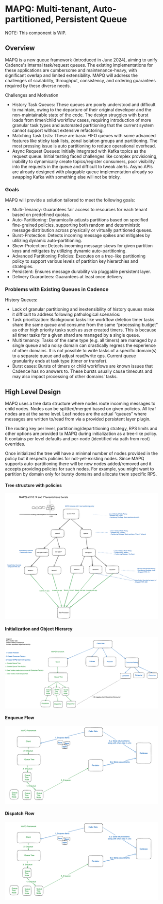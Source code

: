 # MAPQ: Multi-tenant, Auto-partitioned, Persistent Queue

NOTE: This component is WIP.

## Overview

MAPQ is a new queue framework (introduced in June 2024), aiming to unify Cadence's internal task/request queues. The existing implementations for these applications are cumbersome and maintenance-heavy, with significant overlap and limited extensibility.
MAPQ will address the challenges of scalability, throughput, consistency, and ordering guarantees required by these diverse needs.


Challenges and Motivation
- History Task Queues: These queues are poorly understood and difficult to maintain, owing to the departure of their original developer and the non-maintainable state of the code. The design struggles with burst loads from timer/child workflow cases, requiring introduction of more granular task types and automated partitioning that the current system cannot support without extensive refactoring.
- Matching Task Lists: These are basic FIFO queues with some advanced features like sticky task lists, zonal isolation groups and partitioning. The most pressing issue is auto partitioning to reduce operational overhead.
- Async Request Queues: Initially integrated with Kafka topics as the request queue. Initial testing faced challenges like complex provisioning, inability to dynamically create topics/register consumers, poor visibility into the requests in the queue and difficult to tweak alerts. Async APIs are already designed with pluggable queue implementation already so swapping Kafka with something else will not be tricky.


### Goals

MAPQ will provide a solution tailored to meet the following goals:

- Multi-Tenancy: Guarantees fair access to resources for each tenant based on predefined quotas.
- Auto-Partitioning: Dynamically adjusts partitions based on specified fine-grained policies, supporting both random and deterministic message distribution across physically or virtually partitioned queues.
- Burst-Protection: Detects incoming message spikes and mitigates by utilizing dynamic auto-partitioning.
- Skew-Protection: Detects incoming message skews for given partition keys and mitigates by utilizing dynamic auto-partitioning.
- Advanced Partitioning Policies: Executes on a tree-like partitioning policy to support various levels of partition key hierarchies and strategies.
- Persistent: Ensures message durability via pluggable persistent layer.
- Delivery Guarantees: Guarantees at least once delivery.


### Problems with Existing Queues in Cadence

History Queues:

- Lack of granular partitioning and inextensibility of history queues make it difficult to address following pathological scenarios:
- Task prioritization: Background tasks like workflow deletion timer tasks share the same queue and consume from the same “processing budget” as other high priority tasks such as user created timers. This is because all timer tasks for a given shard are managed by a single queue.
- Multi tenancy: Tasks of the same type (e.g. all timers) are managed by a single queue and a noisy domain can drastically regress the experience of other domains. It is not possible to write tasks of a specific domain(s) to a separate queue and adjust read/write qps. Current queue granularity ends at task type (timer or transfer).
- Burst cases: Bursts of timers or child workflows are known issues that Cadence has no answers to. These bursts usually cause timeouts and may also impact processing of other domains’ tasks.

## High Level Design

MAPQ uses a tree data structure where nodes route incoming messages to child nodes. Nodes can be splitted/merged based on given policies. All leaf nodes are at the same level. Leaf nodes are the actual “queues” where messages are written to/read from via a provided persistent layer plugin.

The routing key per level, partitioning/departitioning strategy, RPS limits and other options are provided to MAPQ during initialization as a tree-like policy. It contains per level defaults and per-node (identified via path from root) overrides.

Once initialized the tree will have a minimal number of nodes provided in the policy but it respects policies for not-yet-existing nodes. Since MAPQ supports auto-partitioning there will be new nodes added/removed and it accepts providing policies for such nodes. For example, you might want to partition by domain only for bursty domains and allocate them specific RPS.


#### Tree structure with policies

![MAPQ partitioned queue tree](../../docs/images/mapq_partitioned_queue_tree_example.png)


#### Initialization and Object Hierarcy

![MAPQ initialization](../../docs/images/mapq_initialization.png)


#### Enqueue Flow

![MAPQ enqueue flow](../../docs/images/mapq_enqueue_flow.png)


#### Dispatch Flow

![MAPQ enqueue flow](../../docs/images/mapq_enqueue_flow.png)
